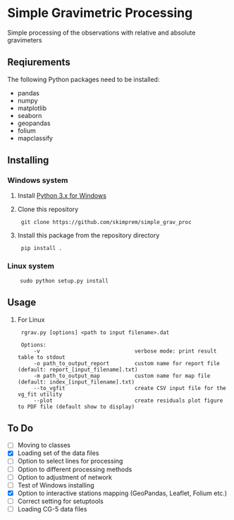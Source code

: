 # Simple Gravimetric Processing

Simple processing of the observations with relative and absolute gravimeters

## Reqiurements

The following Python packages need to be installed:

- pandas
- numpy
- matplotlib
- seaborn
- geopandas
- folium
- mapclassify

## Installing

### Windows system

1. Install [Python 3.x for Windows](https://www.python.org/downloads/windows/)
<!-- 2. Install requirements packages

        pip install pandas numpy matplotlib seaborn -->

2. Clone this repository

        git clone https://github.com/skimprem/simple_grav_proc

3. Install this package from the repository directory

        pip install .

### Linux system

        sudo python setup.py install

## Usage

1. For Linux

        rgrav.py [options] <path to input filename>.dat

        Options:
            -v                              verbose mode: print result table to stdout
            -o path_to_output_report        custom name for report file (default: report_[input_filename].txt)
            -m path_to_output_map           custom name for map file (default: index_[input_filename].txt)
            --to_vgfit                      create CSV input file for the vg_fit utility
            --plot                          create residuals plot figure to PDF file (default show to display)

## To Do

- [ ] Moving to classes
- [x] Loading set of the data files
- [ ] Option to select lines for processing
- [ ] Option to different processing methods
- [ ] Option to adjustment of network
- [ ] Test of Windows installing
- [x] Option to interactive stations mapping (GeoPandas, Leaflet, Folium etc.)
- [ ] Correct setting for setuptools
- [ ] Loading CG-5 data files
